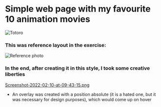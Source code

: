 # Simple web page with my favourite 10 animation movies

![Totoro](https://media.giphy.com/media/rR2AWZ3ip77r2/giphy.gif)

### This was reference layout in the exercise:

![Reference photo](https://raw.githubusercontent.com/becodeorg/BXL-Johnson-7/main/2.The-Hill/Frontend-101/Frontend-JS-101/Projects/1.Collection/collection_desktop.png?token=GHSAT0AAAAAABQHBHLYWBUTSRHOVY5WX55OYQOBM7A)

### In the end, after creating it in this style, I took some creative liberties

[Screenshot-2022-02-10-at-09-43-15.png](https://postimg.cc/5HYCBXnb)

- An overlay was created with a position absolute (it is a hated one, but it was necessary for design purposes), which would come up on hover 

